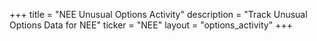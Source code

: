 +++
title = "NEE Unusual Options Activity"
description = "Track Unusual Options Data for NEE"
ticker = "NEE"
layout = "options_activity"
+++

